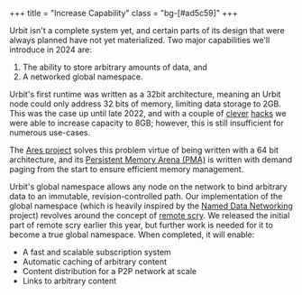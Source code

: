 +++
title = "Increase Capability"
class = "bg-[#ad5c59]"
+++

Urbit isn't a complete system yet, and certain parts of its design that were
always planned have not yet materialized. Two major capabilities we'll introduce
in 2024 are:

1. The ability to store arbitrary amounts of data, and
2. A networked global namespace.

Urbit's first runtime was written as a 32bit architecture, meaning an Urbit node
could only address 32 bits of memory, limiting data storage to 2GB. This was the
case up until late 2022, and with a couple of
[clever](https://github.com/urbit/urbit/releases/tag/urbit-v1.13)
[hacks](/project/pointer-compression-8gb-loom) we were able to increase capacity
to 8GB; however, this is still insufficient for numerous use-cases.

The [Ares project](/project/ares) solves this problem virtue of being written with a 64 bit architecture, and its [Persistent Memory Arena (PMA)](/project/ares-pma) is written with demand paging from the start to ensure efficient memory management. 

Urbit's global namespace allows any node on the network to bind arbitrary data
to an immutable, revision-controlled path. Our implementation of the global
namespace (which is heavily inspired by the [Named Data
Networking](https://named-data.net/project/) project) revolves around the
concept of [remote
scry](https://docs.urbit.org/userspace/apps/guides/remote-scry). We released the
initial part of remote scry earlier this year, but further work is needed for it
to become a true global namespace. When completed, it will enable:

- A fast and scalable subscription system
- Automatic caching of arbitrary content
- Content distribution for a P2P network at scale
- Links to arbitrary content
